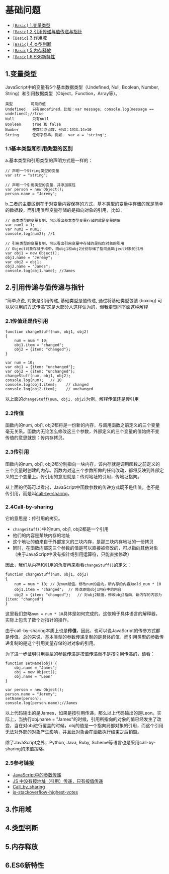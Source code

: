 # 基础问题
* [`[Basic]` 1.变量类型](/sections/common.md#1.变量类型)
* [`[Basic]` 2.引用传递与值传递与指针](/sections/common.md#2.引用传递与值传递与指针)
* [`[Basic]` 3.作用域](/sections/common.md#3.作用域)
* [`[Basic]` 4.类型判断](/sections/common.md#4.类型判断)
* [`[Basic]` 5.内存释放](/sections/common.md#5.内存释放)
* [`[Basic]` 6.ES6新特性](/sections/common.md#6.ES6新特性)

## 1.变量类型
JavaScript中的变量有5个基本数据类型（Undefined, Null, Boolean, Number, String）和引用数据类型（Object，Function，Array等）。
```
类型        可能的值
Undefined   只有undefined，比如：var message; console.log(message == undefined);//true
Null        只有null
Boolean     true 和 false
Number      整数和浮点数，例如：1和3.14e10
String      任何字符串，例如： var a = 'string';
```
### 1.1基本类型和引用类型的区别
a.基本类型和引用类型的声明方式是一样的：
```
// 声明一个String类型的变量
var str = "string";

// 声明一个引用类型的变量，并添加属性
var person = new Object();
person.name = "Jeremy";
```
b.二者的主要区别在于对变量内容保存的方式，基本类型的变量中存储的就是简单的数据段，而引用类型变量存储的是指向对象的引用，比如：
```
// 基本类型的变量复制，可以看出基本类型变量存储的就是变量的值
var num1 = 1;
var num2 = num1;
console.log(num2); //1

// 引用类型的变量复制，可以看出引用变量中存储的是指向对象的引用
// Object对象存储于堆中，而obj1和obj2分别存储了指向此Object对象的引用
var obj1 = new Object();
obj1.name = "Jeremy";
var obj2 = obj1;
obj2.name = "James";
console.log(obj1.name); //James
```
## 2.引用传递与值传递与指针
“简单点说, 对象是引用传递, 基础类型是值传递, 通过将基础类型包装 (boxing) 可以以引用的方式传递”这是大部分人这样认为的，但我更赞同下面这种解释
### 2.1传值还是传引用
```
function changeStuff(num, obj1, obj2)
{
    num = num * 10;
    obj1.item = "changed";
    obj2 = {item: "changed"};
}

var num = 10;
var obj1 = {item: "unchanged"};
var obj2 = {item: "unchanged"};
changeStuff(num, obj1, obj2);
console.log(num);   // 10
console.log(obj1.item);    // changed
console.log(obj2.item);    // unchanged
```
以上面的`changeStuff(num, obj1, obj2)`为例，解释传值还是传引用
### 2.2传值
函数内的num, obj1, obj2都将是一份新的内存，与调用函数之前定义的三个变量毫无关系。函数内无论怎么修改这三个参数，外部定义的三个变量的值始终不变
传值的意思就是：传内存拷贝。

### 2.3传引用
函数内的num, obj1, obj2都分别指向一块内存，该内存就是调用函数之前定义的三个变量时创建的内存。函数内对这三个参数所做的任何改动，都将反映到外部定义的三个变量上。传引用的意思就是：传对地址的引用，传地址指向。

从上面的代码可以看出，JavaScript中函数参数的传递方式既不是传值，也不是传引用，而是叫[call-by-sharing](http://en.wikipedia.org/wiki/Evaluation_strategy#Call_by_sharing)。


### 2.4Call-by-sharing
它的意思是：传引用的拷贝。
* `changeStuff()`中的num, obj1, obj2都是一个引用
* 他们的内容是某块内存的地址
* 这个地址的值来自于外部定义的三块内存，是那三块内存地址的一份拷贝
* 同时，在函数内部这三个参数的值是可以直接被修改的，可以指向其他对象（由于JavaScript中没有指针或引用运算符，只能直接修改）

因此，我们从内存和引用的角度再来看看`changeStuff()`的定义：

```
function changeStuff(num, obj1, obj2)
{
    num = num * 10; // 对num赋值，修改num的指向，新内存的内容为old_num * 10
    obj1.item = "changed";  // 修改原始obj1内存中的内容
    obj2 = {item: "changed"};   // 对obj2赋值，修改obj2指向，新内存的内容为{item: "changed"}
}
```

这里我们忽略`num = num * 10`具体是如何完成的。这依赖于具体语言的解释器，实际上包含了数个对指针的操作。

由于call-by-sharing本质上也是**传值**，因此，也可以说JavaScript的传参方式都是传值。总的来说，基本类型的参数传递复制的是具体的值，而引用类型的参数传递复制的是这个引用变量存储的对对象的引用。

为了进一步证明引用类型的参数传递是按值传递而不是按引用传递的，请看：
```
function setName(obj) {
	obj.name = "James";
	obj = new Object();
	obj.name = "Leon"
}

var person = new Object();
person.name = "Jeremy";
setName(person);
console.log(person.name);//James
```
以上代码输出的是James，如果是按引用传递，那么以上代码输出的是Leon。实际上，当执行obj.name = "James"的时候，引用所指向的对象的值已经发生了改变，当在对obj进行覆盖的时候，obj的值是一个指向局部对象的引用，而这个引用无法对外部的对象产生影响，并且此对象会在函数执行结束之后销毁。

除了JavaScript之外，Python, Java, Ruby, Scheme等语言也是采用call-by-sharing的求值策略。

### 2.5参考链接
* [JavaScript中的参数传递](http://weizhifeng.net/arguments-of-function-in-JavaScript.html)
* [JS 中没有按地址（引用）传递，只有按值传递](http://www.cnblogs.com/youxin/p/3354903.html)
* [Call_by_sharing](https://en.wikipedia.org/wiki/Evaluation_strategy#Call_by_sharing)
* [js-stackoverflow-highest-votes](https://github.com/simongong/js-stackoverflow-highest-votes/edit/master/questions21-30/parameter-passed-by-value-or-reference.md)


## 3.作用域

## 4.类型判断

## 5.内存释放

## 6.ES6新特性
